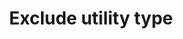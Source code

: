 ---
title: "Exclude utility type"
description: "The Exclude utility type lets you exclude some members of a union type."
dependencies: ["passing-generics-to-types"]
link: "https://www.typescriptlang.org/docs/handbook/utility-types.html#excludeuniontype-excludedmembers"
---